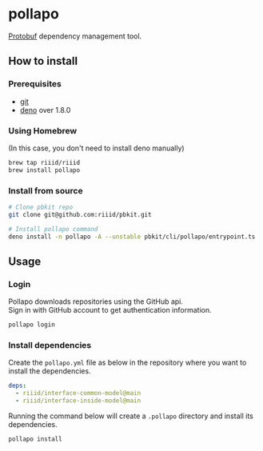 # pollapo
[Protobuf][protobuf] dependency management tool.

[protobuf]: https://developers.google.com/protocol-buffers


## How to install
### Prerequisites
- [git](https://git-scm.com/)
- [deno](https://deno.land/) over 1.8.0

### Using Homebrew

(In this case, you don't need to install deno manually)
```sh
brew tap riiid/riiid
brew install pollapo
```

### Install from source

```sh
# Clone pbkit repo
git clone git@github.com:riiid/pbkit.git

# Install pollapo command
deno install -n pollapo -A --unstable pbkit/cli/pollapo/entrypoint.ts
```


## Usage

### Login
Pollapo downloads repositories using the GitHub api.\
Sign in with GitHub account to get authentication information.
```sh
pollapo login
```

### Install dependencies
Create the `pollapo.yml` file as below in the repository where you want to install the dependencies.
```yml
deps:
  - riiid/interface-common-model@main
  - riiid/interface-inside-model@main
```

Running the command below will create a `.pollapo` directory and install its dependencies.
```sh
pollapo install
```
